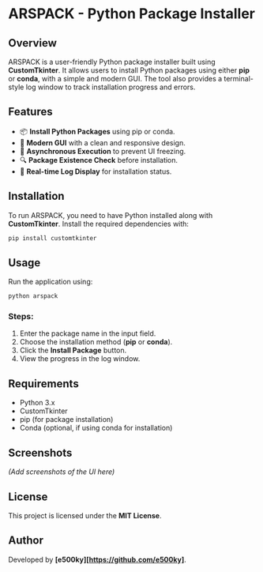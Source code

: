 # ARSPACK - Python Package Installer

## Overview
ARSPACK is a user-friendly Python package installer built using **CustomTkinter**. It allows users to install Python packages using either **pip** or **conda**, with a simple and modern GUI. The tool also provides a terminal-style log window to track installation progress and errors.

## Features
- 📦 **Install Python Packages** using pip or conda.
- 🎨 **Modern GUI** with a clean and responsive design.
- 🚀 **Asynchronous Execution** to prevent UI freezing.
- 🔍 **Package Existence Check** before installation.
- 📜 **Real-time Log Display** for installation status.

## Installation
To run ARSPACK, you need to have Python installed along with **CustomTkinter**. Install the required dependencies with:

```bash
pip install customtkinter
```

## Usage
Run the application using:

```bash
python arspack
```

### Steps:
1. Enter the package name in the input field.
2. Choose the installation method (**pip** or **conda**).
3. Click the **Install Package** button.
4. View the progress in the log window.

## Requirements
- Python 3.x
- CustomTkinter
- pip (for package installation)
- Conda (optional, if using conda for installation)

## Screenshots
*(Add screenshots of the UI here)*

## License
This project is licensed under the **MIT License**.

## Author
Developed by **[e500ky][https://github.com/e500ky]**.

